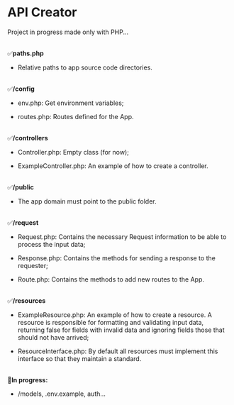 # API Creator
Project in progress made only with PHP...<br/><br/>

✅<strong>paths.php</strong>

- Relative paths to app source code directories.<br/><br/>

✅<strong>/config</strong>

- env.php: Get environment variables;

- routes.php: Routes defined for the App.<br/><br/>

✅<strong>/controllers</strong>

- Controller.php: Empty class (for now);

- ExampleController.php: An example of how to create a controller.<br/><br/>

✅<strong>/public</strong>

- The app domain must point to the public folder.<br/><br/>

✅<strong>/request</strong>

- Request.php: Contains the necessary Request information to be able to process the input data;

- Response.php: Contains the methods for sending a response to the requester;

- Route.php: Contains the methods to add new routes to the App.<br/><br/>

✅<strong>/resources</strong>

- ExampleResource.php: An example of how to create a resource. A resource is responsible for formatting and validating input data, returning false for fields with invalid data and ignoring fields those that should not have arrived;

- ResourceInterface.php: By default all resources must implement this interface so that they maintain a standard.<br/><br/>

🛑<strong>In progress:</strong>

- /models, .env.example, auth...
